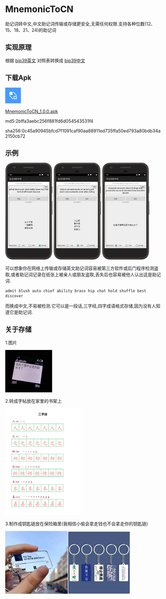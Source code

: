 # MnemonicToCN
助记词转中文,中文助记词传输或存储更安全,无需任何权限.支持各种位数(12、15、18、21、24)的助记词

## 实现原理

根据
[bip39英文](https://github.com/bitcoin/bips/blob/master/bip-0039/english.txt)
对照表转换成
[bip39中文](https://github.com/bitcoin/bips/blob/master/bip-0039/chinese_simplified.txt)

## 下载Apk
<img src="app/src/main/res/mipmap-xxhdpi/ic_launcher.png" width="50px">

[MnemonicToCN_1.0.0.apk](https://github.com/wangyao5018/MnemonicToCN/releases/download/1.0.0/MnemonicToCN_1.0.0.apk)

md5:2bffa3aebc256f881fd6d054543531f4

sha256:0c45a90945bfcd7f1091caf90aa88911ed735ffa50ed793a80bdb34a2150cb72

## 示例
<img src="screenshot/4.png" width="30%">
<img src="screenshot/3.png" width="30%">
<img src="screenshot/1.png" width="30%">


可以想象你在网络上传输或存储英文助记词容易被第三方软件或后门程序检测盗取,或者助记词记录在纸张上被亲人或朋友盗取,丢失后也容易被他人认出这是助记词.

```
admit blush auto chief ability brass hip chat hold shuffle best discover
```

而换成中文,不易被检测.它可以是一段话,三字经,四字成语格式存储,因为没有人知道它是助记词.

## 关于存储
1.图片

<img src="screenshot/njy.png" width="150px">

2.转成字帖放在家里的书架上

<img src="screenshot/zt.png" width="240px">

3.制作成钥匙链放在保险箱里(我相信小偷会拿走钱也不会拿走你的钥匙链)

<img src="screenshot/ycl1.jpg" width="200px"><img src="screenshot/ycl2.jpg" width="200px">
